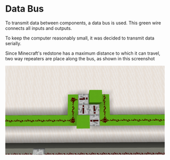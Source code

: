 # Data Bus

To transmit data between components, a data bus is used. This green wire connects all inputs and outputs.

To keep the computer reasonably small, it was decided to transmit data serially.

Since Minecraft's redstone has a maximum distance to which it can travel, two way repeaters are place along the bus, as shown in this screenshot

![two way repeater](../images/data_repeater.png)